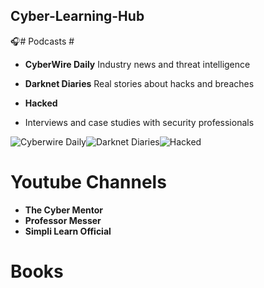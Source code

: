 ## Cyber-Learning-Hub

🎧# Podcasts #  
- **CyberWire Daily**
  Industry news and threat intelligence

- **Darknet Diaries**
  Real stories about hacks and breaches

- **Hacked**
- Interviews and case studies with security professionals  
  
![Cyberwire Daily](https://github.com/user-attachments/assets/03703c42-1892-43e8-8014-c88a4234a967)![Darknet Diaries](https://github.com/user-attachments/assets/d8729320-9922-4b96-b568-e6c829fc6c0a)![Hacked](https://github.com/user-attachments/assets/691d5356-1c3e-4b98-81e4-eef02097f41d)


# Youtube Channels #
- **The Cyber Mentor** 
- **Professor Messer**
- **Simpli Learn Official**

# Books #
